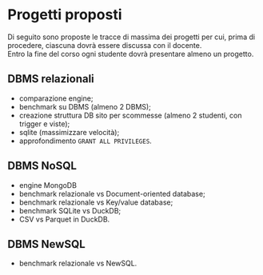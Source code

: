 # Progetti proposti

Di seguito sono proposte le tracce di massima dei progetti per cui, prima di procedere, ciascuna dovrà essere discussa con il docente.\
Entro la fine del corso ogni studente dovrà presentare almeno un progetto.

## DBMS relazionali

- comparazione engine;
- benchmark su DBMS (almeno 2 DBMS);
- creazione struttura DB sito per scommesse (almeno 2 studenti, con trigger e viste);
- sqlite (massimizzare velocità);
- approfondimento `GRANT ALL PRIVILEGES`.

## DBMS NoSQL

- engine MongoDB
- benchmark relazionale vs Document-oriented database;
- benchmark relazionale vs Key/value database;
- benchmark SQLite vs DuckDB;
- CSV vs Parquet in DuckDB.

## DBMS NewSQL

- benchmark relazionale vs NewSQL.
